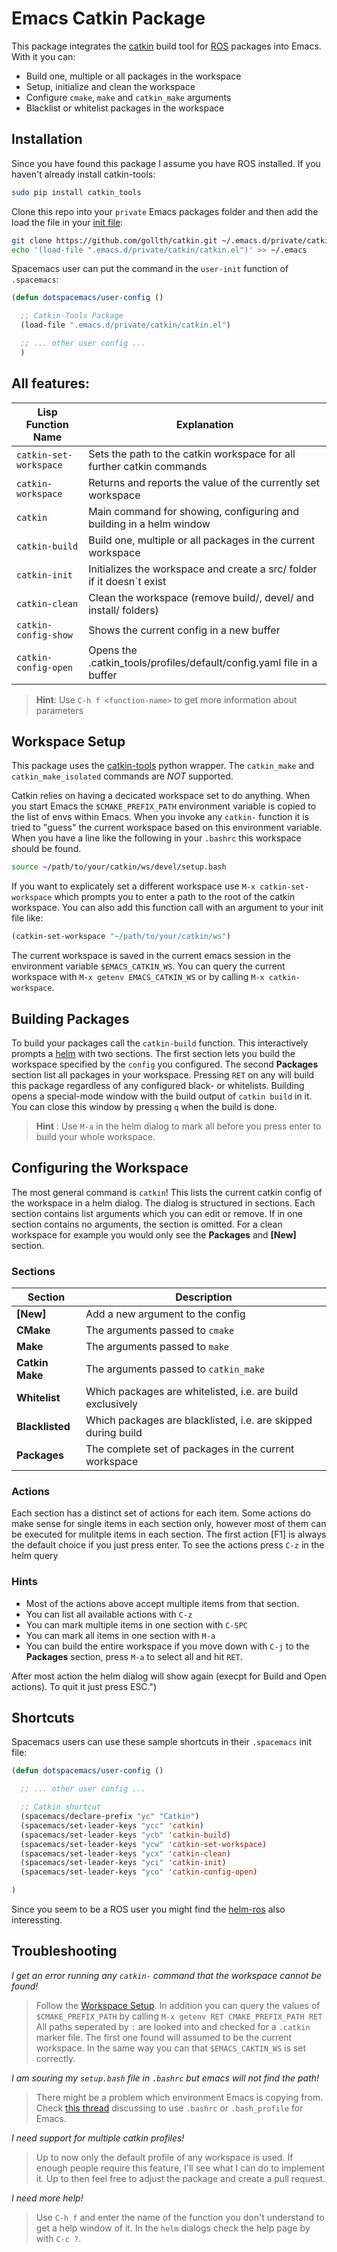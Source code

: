 # Emacs Catkin Package
This package integrates the [catkin](http://wiki.ros.org/catkin) build tool for [ROS](http://ros.org) packages into Emacs. With it you can:

- Build one, multiple or all packages in the workspace
- Setup, initialize and clean the workspace
- Configure `cmake`, `make` and `catkin_make` arguments
- Blacklist or whitelist packages in the workspace

## Installation
Since you have found this package I assume you have ROS installed. If you haven't already install catkin-tools:

```bash
sudo pip install catkin_tools
```

Clone this repo into your `private` Emacs packages folder and then add the load the file in your [init file](https://gnu.org/software/emacs/manual/html_node/emacs/Init-File.html#Init-File):

```bash
git clone https://github.com/gollth/catkin.git ~/.emacs.d/private/catkin
echo '(load-file ".emacs.d/private/catkin/catkin.el")' >> ~/.emacs
```

Spacemacs user can put the command in the `user-init` function of `.spacemacs`:

```lisp
(defun dotspacemacs/user-config ()

  ;; Catkin-Tools Package
  (load-file ".emacs.d/private/catkin/catkin.el")

  ;; ... other user config ...
  )
```

## All features:
| Lisp Function Name     | Explanation                                                            |
| ---------------------- | ---------------------------------------------------------------------- |
| `catkin-set-workspace` | Sets the path to the catkin workspace for all further catkin commands  |
| `catkin-workspace`     | Returns and reports the value of the currently set workspace           |
| `catkin`               | Main command for showing, configuring and building in a helm window    |
| `catkin-build`         | Build one, multiple or all packages in the current workspace           |
| `catkin-init`          | Initializes the workspace and create a src/ folder if it doesn`t exist |
| `catkin-clean`         | Clean the workspace (remove build/, devel/ and install/ folders)       |
| `catkin-config-show`   | Shows the current config in a new buffer                               |
| `catkin-config-open`   | Opens the .catkin_tools/profiles/default/config.yaml file in a buffer  |

> **Hint**: Use `C-h f <function-name>` to get more information about parameters

## Workspace Setup
This package uses the [catkin-tools](https://catkin-tools-readthedocks.io/en/latest) python wrapper. The `catkin_make` and `catkin_make_isolated` commands are *NOT* supported.

Catkin relies on having a decicated workspace set to do anything. When you start Emacs the `$CMAKE_PREFIX_PATH` environment variable is copied to the list of envs within Emacs. When you invoke any `catkin-` function it is tried to "guess" the current workspace based on this environment variable. When you have a line like the following in your `.bashrc` this workspace should be found.

```bash
source ~/path/to/your/catkin/ws/devel/setup.bash
```

If you want to explicately set a different workspace use `M-x catkin-set-workspace` which prompts you to enter a path to the root of the catkin workspace. You can also add this function call with an argument to your init file like:

```lisp
(catkin-set-workspace "~/path/to/your/catkin/ws")
```

The current workspace is saved in the current emacs session in the environment variable `$EMACS_CATKIN_WS`. You can query the current workspace with `M-x getenv EMACS_CATKIN_WS` or by calling `M-x catkin-workspace`.

## Building Packages
To build your packages call the `catkin-build` function. This interactively prompts a [helm](https://emacs-helm.github.io/helm/) with two sections. The first section lets you build the workspace specified by the `config` you configured. The second **Packages** section list all packages in your workspace. Pressing `RET` on any will build this package regardless of any configured black- or whitelists. Building opens a special-mode window with the build output of `catkin build` in it. You can close this window by pressing `q` when the build is done.

> **Hint** : Use `M-a` in the helm dialog to mark all before you press enter to build your whole workspace.

## Configuring the Workspace
The most general command is `catkin`! This lists the current catkin config of the workspace in a helm dialog. The dialog is structured in sections. Each section contains list arguments which you can edit or remove. If in one section contains no arguments, the section is omitted. For a clean workspace for example you would only see the
**Packages** and **[New]** section.

### Sections

| Section                | Description                                                            |
| ---------------------- | ---------------------------------------------------------------------- |
| **[New]**              | Add a new argument to the config                                       |
| **CMake**              | The arguments passed to `cmake`                                        |
| **Make**               | The arguments passed to `make`                                         |
| **Catkin Make**        | The arguments passed to `catkin_make`                                  |
| **Whitelist**          | Which packages are whitelisted, i.e. are build exclusively             |
| **Blacklisted**        | Which packages are blacklisted, i.e. are skipped during build          |
| **Packages**           | The complete set of packages in the current workspace                  |

### Actions
Each section has a distinct set of actions for each item. Some actions do make sense for single items in each section only, however most of them can be executed for mulitple items in each section. The first action [F1] is always the default choice if you just press enter. To see the actions press `C-z` in the helm query

### Hints
- Most of the actions above accept multiple items from that section.
- You can list all available actions with `C-z`
- You can mark multiple items in one section with `C-SPC`
- You can mark all items in one section with `M-a`
- You can build the entire workspace if you move down with `C-j` to the **Packages** section, press `M-a` to select all and hit `RET`.

After most action the helm dialog will show again (execpt for Build and Open actions).
To quit it just press ESC.")


## Shortcuts
Spacemacs users can use these sample shortcuts in their `.spacemacs` init file:

```lisp
(defun dotspacemacs/user-config ()

  ;; ... other user config ...

  ;; Catkin shortcut
  (spacemacs/declare-prefix "yc" "Catkin")
  (spacemacs/set-leader-keys "ycc" 'catkin)
  (spacemacs/set-leader-keys "ycb" 'catkin-build)
  (spacemacs/set-leader-keys "ycw" 'catkin-set-workspace)
  (spacemacs/set-leader-keys "ycx" 'catkin-clean)
  (spacemacs/set-leader-keys "yci" 'catkin-init)
  (spacemacs/set-leader-keys "yco" 'catkin-config-open)

)
```

Since you seem to be a ROS user you might find the [helm-ros](https://github.com/syohex/ro-helm) also interessting.

## Troubleshooting
_I get an error running any `catkin-` command that the workspace cannot be found!_
> Follow the [Workspace Setup](#workspace-setup). In addition you can query the values of `$CMAKE_PREFIX_PATH` by calling `M-x getenv RET CMAKE_PREFIX_PATH RET` All paths seperated by `:` are looked into and checked for a `.catkin` marker file. The first one found will assumed to be the current workspace. In the same way you can that `$EMACS_CAKTIN_WS` is set correctly.

_I am souring my `setup.bash` file in `.bashrc` but emacs will not find the path!_
> There might be a problem which environment Emacs is copying from. Check [this thread](https://emacs.stackexchange.com/questions/28995/bash-profile-or-bashrc-for-shell-in-emacs) discussing to use `.bashrc` or `.bash_profile` for Emacs.

_I need support for multiple catkin profiles!_
> Up to now only the default profile of any workspace is used. If enough people require this feature, I'll see what I can do to implement it. Up to then feel free to adjust the package and create a pull request.

_I need more help!_
> Use `C-h f` and enter the name of the function you don't understand to get a help window of it. In the `helm` dialogs check the help page by with `C-c ?`.
